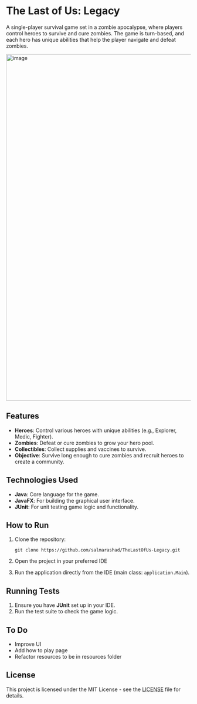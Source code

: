# The Last of Us: Legacy

A single-player survival game set in a zombie apocalypse, where players control heroes to survive and cure zombies. The game is turn-based, and each hero has unique abilities that help the player navigate and defeat zombies.

<img width="942" alt="image" src="https://github.com/user-attachments/assets/9ac5d404-970a-4fad-995c-5e0903d8002b" />

## Features
- **Heroes**: Control various heroes with unique abilities (e.g., Explorer, Medic, Fighter).
- **Zombies**: Defeat or cure zombies to grow your hero pool.
- **Collectibles**: Collect supplies and vaccines to survive.
- **Objective**: Survive long enough to cure zombies and recruit heroes to create a community.

## Technologies Used
- **Java**: Core language for the game.
- **JavaFX**: For building the graphical user interface.
- **JUnit**: For unit testing game logic and functionality.

## How to Run

1. Clone the repository:

    ```
    git clone https://github.com/salmarashad/TheLastOfUs-Legacy.git
    ```

2. Open the project in your preferred IDE 

3. Run the application directly from the IDE (main class: `application.Main`).

## Running Tests

1. Ensure you have **JUnit** set up in your IDE.
2. Run the test suite to check the game logic.

## To Do

- Improve UI
- Add how to play page
- Refactor resources to be in resources folder

## License
This project is licensed under the MIT License - see the [LICENSE](LICENSE) file for details.

